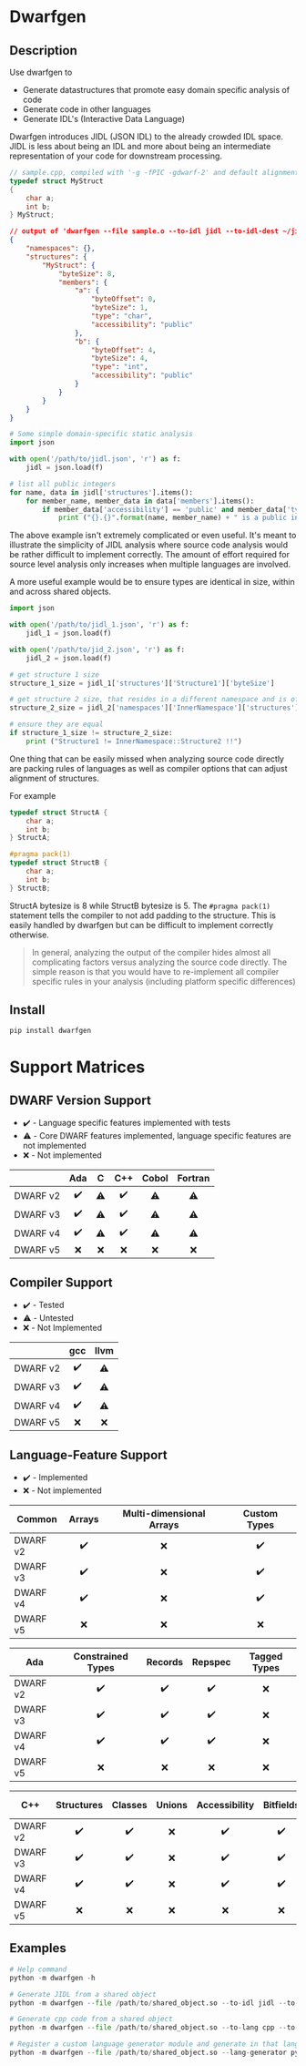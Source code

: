 # Dwarfgen

## Description
Use dwarfgen to
- Generate datastructures that promote easy domain specific analysis of code
- Generate code in other languages
- Generate IDL's (Interactive Data Language)

Dwarfgen introduces JIDL (JSON IDL) to the already crowded IDL space.  JIDL
is less about being an IDL and more about being an intermediate representation
of your code for downstream processing.

``` cpp
// sample.cpp, compiled with '-g -fPIC -gdwarf-2' and default alignment
typedef struct MyStruct
{
    char a;
    int b;
} MyStruct;
```

``` json
// output of 'dwarfgen --file sample.o --to-idl jidl --to-idl-dest ~/jidl'
{
    "namespaces": {},
    "structures": {
        "MyStruct": {
            "byteSize": 8,
            "members": {
                "a": {
                    "byteOffset": 0,
                    "byteSize": 1,
                    "type": "char",
                    "accessibility": "public"
                },
                "b": {
                    "byteOffset": 4,
                    "byteSize": 4,
                    "type": "int",
                    "accessibility": "public"
                }
            }
        }
    }
}
```

``` python
# Some simple domain-specific static analysis
import json

with open('/path/to/jidl.json', 'r') as f:
    jidl = json.load(f)

# list all public integers
for name, data in jidl['structures'].items():
    for member_name, member_data in data['members'].items():
        if member_data['accessibility'] == 'public' and member_data['type'] == 'int':
            print ("{}.{}".format(name, member_name) + " is a public int!")
```

The above example isn't extremely complicated or even useful.  It's meant to illustrate the simplicity of JIDL analysis
where source code analysis would be rather difficult to implement correctly.  The amount of effort required for source
level analysis only increases when multiple languages are involved.

A more useful example would be to ensure types are identical in size, within and across shared objects.

``` python
import json

with open('/path/to/jidl_1.json', 'r') as f:
    jidl_1 = json.load(f)

with open('/path/to/jid_2.json', 'r') as f:
    jidl_2 = json.load(f)

# get structure 1 size
structure_1_size = jidl_1['structures']['Structure1']['byteSize']

# get structure 2 size, that resides in a different namespace and is of a different name
structure_2_size = jidl_2['namespaces']['InnerNamespace']['structures']['Structure2']['byteSize']

# ensure they are equal
if structure_1_size != structure_2_size:
    print ("Structure1 != InnerNamespace::Structure2 !!")
```

One thing that can be easily missed when analyzing source code directly are packing rules of languages as well as
compiler options that can adjust alignment of structures.

For example

``` cpp
typedef struct StructA {
    char a;
    int b;
} StructA;

#pragma pack(1)
typedef struct StructB {
    char a;
    int b;
} StructB;
```

StructA bytesize is 8 while StructB bytesize is 5.  The `#pragma pack(1)` statement tells the compiler to not add
padding to the structure.  This is easily handled by dwarfgen but can be difficult to implement correctly otherwise.

>In general, analyzing the output of the compiler hides almost all complicating factors versus analyzing the source code
directly.  The simple reason is that you would have to re-implement all compiler specific rules in your analysis
(including platform specific differences)
## Install

```
pip install dwarfgen
```

# Support Matrices

## DWARF Version Support
- :heavy_check_mark: - Language specific features implemented with tests
- :warning: - Core DWARF features implemented, language specific features are not implemented
- :x: - Not implemented

|          | Ada                |  C                 | C++                | Cobol              | Fortran            |
| -------- | :----------------: | :----------------: | :----------------: | :----------------: | :----------------: |
| DWARF v2 | :heavy_check_mark: | :warning:          | :heavy_check_mark: | :warning:          | :warning:          |
| DWARF v3 | :heavy_check_mark: | :warning:          | :heavy_check_mark: | :warning:          | :warning:          |
| DWARF v4 | :heavy_check_mark: | :warning:          | :heavy_check_mark: | :warning:          | :warning:          |
| DWARF v5 | :x:                | :x:                | :x:                | :x:                | :x:                |

## Compiler Support
- :heavy_check_mark: - Tested
- :warning: - Untested
- :x: - Not Implemented

|          | gcc                |  llvm              |
| -------- | :----------------: | :----------------: |
| DWARF v2 | :heavy_check_mark: | :warning:          |
| DWARF v3 | :heavy_check_mark: | :warning:          |
| DWARF v4 | :heavy_check_mark: | :warning:          |
| DWARF v5 | :x:                | :x:                |

## Language-Feature Support
- :heavy_check_mark: - Implemented
- :x: - Not implemented

| Common   | Arrays             | Multi-dimensional Arrays | Custom Types        |
| -------- | :----------------: | :----------------------: | :-----------------: |
| DWARF v2 | :heavy_check_mark: | :x:                      | :heavy_check_mark:  |
| DWARF v3 | :heavy_check_mark: | :x:                      | :heavy_check_mark:  |
| DWARF v4 | :heavy_check_mark: | :x:                      | :heavy_check_mark:  |
| DWARF v5 | :x:                | :x:                      | :x:                 |

| Ada      | Constrained Types        | Records            | Repspec            | Tagged Types  |
| -------- | :----------------------: | :----------------: | :----------------: | :-----------: |
| DWARF v2 | :heavy_check_mark:       | :heavy_check_mark: | :heavy_check_mark: | :x:           |
| DWARF v3 | :heavy_check_mark:       | :heavy_check_mark: | :heavy_check_mark: | :x:           |
| DWARF v4 | :heavy_check_mark:       | :heavy_check_mark: | :heavy_check_mark: | :x:           |
| DWARF v5 | :x:                      | :x:                | :x:                | :x:           |

| C++      | Structures         | Classes            | Unions | Accessibility      | Bitfields          | Inheritance        | Multi-Inheritance        | STL Types | Template Types |
| -------- | :----------------: | :----------------: | :----: | :----------------: | :----------------: | :----------------: | :----------------------: | :-------: | :------------: |
| DWARF v2 | :heavy_check_mark: | :heavy_check_mark: | :x:    | :heavy_check_mark: | :heavy_check_mark: | :heavy_check_mark: | :heavy_check_mark:       | :x:       | :x:            |
| DWARF v3 | :heavy_check_mark: | :heavy_check_mark: | :x:    | :heavy_check_mark: | :heavy_check_mark: | :heavy_check_mark: | :heavy_check_mark:       | :x:       | :x:            |
| DWARF v4 | :heavy_check_mark: | :heavy_check_mark: | :x:    | :heavy_check_mark: | :heavy_check_mark: | :heavy_check_mark: | :heavy_check_mark:       | :x:       | :x:            |
| DWARF v5 | :x:                | :x:                | :x:    | :x:                | :x:                | :x:                | :x:                      | :x:       | :x:            |


## Examples

``` python
# Help command
python -m dwarfgen -h
```

``` python
# Generate JIDL from a shared object
python -m dwarfgen --file /path/to/shared_object.so --to-idl jidl --to-idl-dest ~/jidl
```

``` python
# Generate cpp code from a shared object
python -m dwarfgen --file /path/to/shared_object.so --to-lang cpp --to-lang-dest ~/autogen/cpp
```

``` python
# Register a custom language generator module and generate in that language
python -m dwarfgen --file /path/to/shared_object.so --lang-generator python /path/to/python/generator/module --to-lang python --to-lang-dest ~/autogen/python
```
